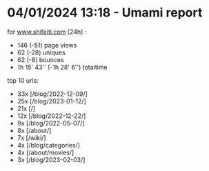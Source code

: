 # 04/01/2024 13:18 - Umami report
for www.shifeiti.com [24h] :

 - 146 (-51) page views
 - 62 (-28) uniques
 - 62 (-8) bounces
 - 1h 15' 43'' (-1h 28' 6'') totaltime


top 10 urls:
 - 33x [/blog/2022-12-09/]
 - 25x [/blog/2023-01-12/]
 - 21x [/]
 - 12x [/blog/2022-12-22/]
 - 9x [/blog/2022-05-07/]
 - 8x [/about/]
 - 7x [/wiki/]
 - 4x [/blog/categories/]
 - 4x [/about/movies/]
 - 3x [/blog/2023-02-03/]


